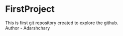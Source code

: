 # FirstProject
This is first git repository created to explore the github.
<br>
Author - Adarshchary
